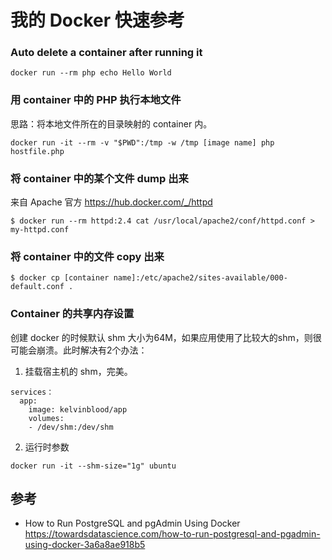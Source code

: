 # 我的 Docker 快速参考

### Auto delete a container after running it

```shell
docker run --rm php echo Hello World
```

### 用 container 中的 PHP 执行本地文件

思路：将本地文件所在的目录映射的 container 内。

```shell
docker run -it --rm -v "$PWD":/tmp -w /tmp [image name] php hostfile.php
```

### 将 container 中的某个文件 dump 出来

来自 Apache 官方 https://hub.docker.com/_/httpd

```shell
$ docker run --rm httpd:2.4 cat /usr/local/apache2/conf/httpd.conf > my-httpd.conf
```

### 将 container 中的文件 copy 出来

```shell
$ docker cp [container name]:/etc/apache2/sites-available/000-default.conf .
```

### Container 的共享内存设置

创建 docker 的时候默认 shm 大小为64M，如果应用使用了比较大的shm，则很可能会崩溃。此时解决有2个办法：

1. 挂载宿主机的 shm，完美。

```
services：
  app:
    image: kelvinblood/app
	volumes:
  	- /dev/shm:/dev/shm
```

2. 运行时参数

`docker run -it --shm-size="1g" ubuntu`

## 参考

* How to Run PostgreSQL and pgAdmin Using Docker https://towardsdatascience.com/how-to-run-postgresql-and-pgadmin-using-docker-3a6a8ae918b5
